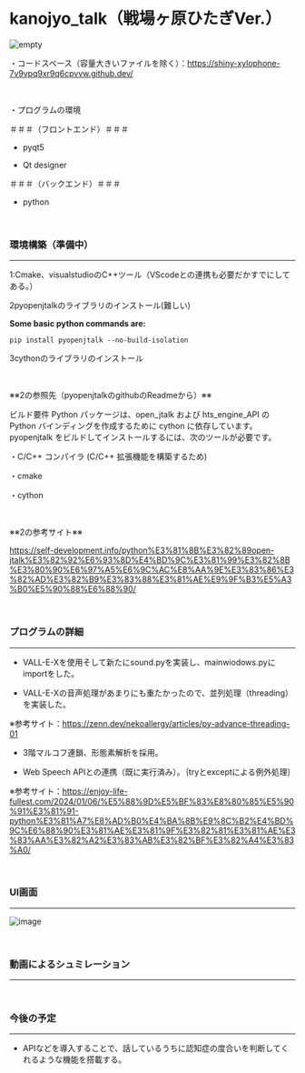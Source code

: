 # kanojyo_talk（戦場ヶ原ひたぎVer.）

![empty](https://github.com/niwatori-rookie/kanojyo_talk/assets/138978518/37f341b3-b913-406a-9a64-c52ce05e070d)

・コードスペース（容量大きいファイルを除く）：https://shiny-xylophone-7v9vpq9xr9q6cpvvw.github.dev/


<br>


・プログラムの環境

＃＃＃（フロントエンド）＃＃＃

+ pyqt5

+ Qt designer

＃＃＃（バックエンド）＃＃＃

+ python


<br>

### 環境構築（準備中）

---------------------------------------------------------------------------

1:Cmake、visualstudioのC++ツール（VScodeとの連携も必要だかすでにしてある。）

2pyopenjtalkのライブラリのインストール(難しい)　　　

**Some basic python commands are:**
```
pip install pyopenjtalk --no-build-isolation
```

3cythonのライブラリのインストール


<br>


※※2の参照先（pyopenjtalkのgithubのReadmeから）※※

ビルド要件
Python パッケージは、open_jtalk および hts_engine_API の Python バインディングを作成するために cython に依存しています。 pyopenjtalk をビルドしてインストールするには、次のツールが必要です。

・C/C++ コンパイラ (C/C++ 拡張機能を構築するため)

・cmake

・cython        



<br>

※※2の参考サイト※※

https://self-development.info/python%E3%81%8B%E3%82%89open-jtalk%E3%82%92%E6%93%8D%E4%BD%9C%E3%81%99%E3%82%8B%E3%80%90%E6%97%A5%E6%9C%AC%E8%AA%9E%E3%83%86%E3%82%AD%E3%82%B9%E3%83%88%E3%81%AE%E9%9F%B3%E5%A3%B0%E5%90%88%E6%88%90/


<br>

### プログラムの詳細

---------------------------------------------------------------------------

+ VALL-E-Xを使用そして新たにsound.pyを実装し、mainwiodows.pyにimportをした。

+ VALL-E-Xの音声処理があまりにも重たかったので、並列処理（threading）を実装した。

※参考サイト：https://zenn.dev/nekoallergy/articles/py-advance-threading-01

+ 3階マルコフ連鎖、形態素解析を採用。

+ Web Speech APIとの連携（既に実行済み）。｛tryとexceptによる例外処理｝

※参考サイト：https://enjoy-life-fullest.com/2024/01/06/%E5%88%9D%E5%BF%83%E8%80%85%E5%90%91%E3%81%91-python%E3%81%A7%E8%AD%B0%E4%BA%8B%E9%8C%B2%E4%BD%9C%E6%88%90%E3%81%AE%E3%81%9F%E3%82%81%E3%81%AE%E3%83%AA%E3%82%A2%E3%83%AB%E3%82%BF%E3%82%A4%E3%83%A0/



<br>



### UI画面

---------------------------------------------------------------------------

![image](https://github.com/niwatori-rookie/kanojyo_talk-Ver.-/assets/138978518/d36fd2dc-37d2-4a2e-a309-bc0d159690be)



<br>



### 動画によるシュミレーション

---------------------------------------------------------------------------


<br>




### 今後の予定

---------------------------------------------------------------------------

+ APIなどを導入することで、話しているうちに認知症の度合いを判断してくれるような機能を搭載する。





